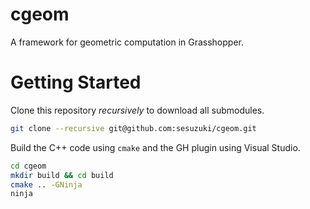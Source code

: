# cgeom
A framework for geometric computation in Grasshopper.

# Getting Started
Clone this repository *recursively* to download all submodules.

```bash
git clone --recursive git@github.com:sesuzuki/cgeom.git
```

Build the C++ code using `cmake` and the GH plugin using Visual Studio.

```bash
cd cgeom
mkdir build && cd build
cmake .. -GNinja
ninja
```
